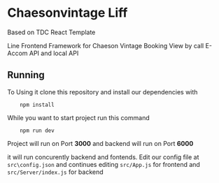 # Chaesonvintage Liff

Based on TDC React Template

Line Frontend Framework for Chaeson Vintage Booking View by call E-Accom API and local API

## Running

To Using it clone this repository and install our dependencies with

        npm install

While you want to start project run this command

        npm run dev

Project will run on Port **3000** and backend will run on Port **6000**

it will run concurently backend and fontends. Edit our config file at `src\config.json` and continues editing `src/App.js` for frontend and `src/Server/index.js` for backend
